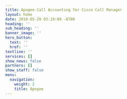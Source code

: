 ```yaml
---
title: Apogee Call Accounting for Cisco Call Manager
layout: home
date: 2018-05-29 03:19:09 -0700
heading: ''
sub_heading: ''
banner_image: ''
hero_button:
  text: ''
  href: ''
textline: ''
services: []
show_news: false
partners: []
show_staff: false
menu:
  navigation:
    weight: 2
    title: Apogee
---
```

